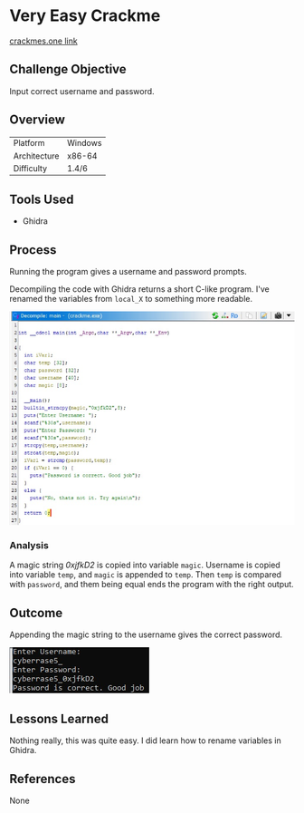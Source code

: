 # Very Easy Crackme
[crackmes.one link](https://crackmes.one/crackme/66b8fcbf90c4c2830c821efc)

## Challenge Objective
Input correct username and password.

## Overview
|   |   |
|---|---|
| Platform | Windows |
| Architecture | x86-64 |
| Difficulty | 1.4/6 |


## Tools Used
- Ghidra

## Process
Running the program gives a username and password prompts.

Decompiling the code with Ghidra returns a short C-like program. I've renamed the variables from `local_X` to something more readable. 

![Decompiled code](screenshots/999-1.jpg)

### Analysis
A magic string _0xjfkD2_ is copied into variable `magic`. Username is copied into variable `temp`, and `magic` is appended to `temp`. Then `temp` is compared with `password`, and them being equal ends the program with the right output.


## Outcome
Appending the magic string to the username gives the correct password.

![Solved](screenshots/999-2.jpg)

## Lessons Learned
Nothing really, this was quite easy. I did learn how to rename variables in Ghidra.

## References
None
